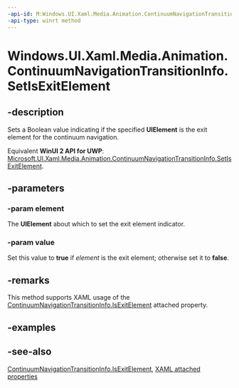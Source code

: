 ```yaml
---
-api-id: M:Windows.UI.Xaml.Media.Animation.ContinuumNavigationTransitionInfo.SetIsExitElement(Windows.UI.Xaml.UIElement,System.Boolean)
-api-type: winrt method
---
```


<!-- Method syntax
public void SetIsExitElement(Windows.UI.Xaml.UIElement element, System.Boolean value)
-->

# Windows.UI.Xaml.Media.Animation.ContinuumNavigationTransitionInfo.SetIsExitElement

## -description
Sets a Boolean value indicating if the specified **UIElement** is the exit element for the continuum navigation.

Equivalent **WinUI 2 API for UWP**: [Microsoft.UI.Xaml.Media.Animation.ContinuumNavigationTransitionInfo.SetIsExitElement](/windows/winui/api/microsoft.ui.xaml.media.animation.continuumnavigationtransitioninfo.setisexitelement).

## -parameters
### -param element
The **UIElement** about which to set the exit element indicator.

### -param value
Set this value to **true** if *element* is the exit element; otherwise set it to **false**.

## -remarks
This method supports XAML usage of the [ContinuumNavigationTransitionInfo.IsExitElement](continuumnavigationtransitioninfo_isexitelement.md) attached property.

## -examples

## -see-also

[ContinuumNavigationTransitionInfo.IsExitElement](continuumnavigationtransitioninfo_isexitelement.md), [XAML attached properties](/windows/uwp/xaml-platform/attached-properties-overview)
